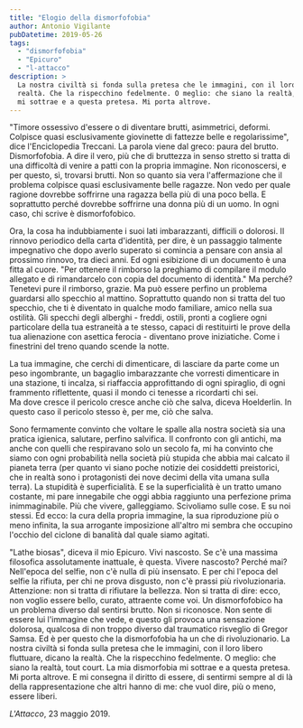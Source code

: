 ```yaml
---
title: "Elogio della dismorfofobia"
author: Antonio Vigilante
pubDatetime: 2019-05-26
tags: 
  - "dismorfofobia"
  - "Epicuro"
  - "l-attacco"
description: >
  La nostra civiltà si fonda sulla pretesa che le immagini, con il loro libero fluttuare, dicano la 
  realtà. Che la rispecchino fedelmente. O meglio: che siano la realtà, tout court. La mia dismorfobia 
  mi sottrae e a questa pretesa. Mi porta altrove.
---
```


"Timore ossessivo d'essere o di diventare brutti, asimmetrici, deformi. Colpisce quasi esclusivamente giovinette di fattezze belle e regolarissime", dice l'Enciclopedia Treccani. La parola viene dal greco: paura del brutto. Dismorfofobia. A dire il vero, più che di bruttezza in senso stretto si tratta di una difficoltà di venire a patti con la propria immagine. Non riconoscersi, e per questo, sì, trovarsi brutti. Non so quanto sia vera l'affermazione che il problema colpisce quasi esclusivamente belle ragazze. Non vedo per quale ragione dovrebbe soffrirne una ragazza bella più di una poco bella. E soprattutto perché dovrebbe soffrirne una donna più di un uomo. In ogni caso, chi scrive è dismorfofobico.  

Ora, la cosa ha indubbiamente i suoi lati imbarazzanti, difficili o dolorosi. Il rinnovo periodico della carta d'identità, per dire, è un passaggio talmente impegnativo che dopo averlo superato si comincia a pensare con ansia al prossimo rinnovo, tra dieci anni. Ed ogni esibizione di un documento è una fitta al cuore. "Per ottenere il rimborso la preghiamo di compilare il modulo allegato e di rimandarcelo con copia del documento di identità." Ma perché? Tenetevi pure il rimborso, grazie. Ma può essere perfino un problema guardarsi allo specchio al mattino. Soprattutto quando non si tratta del tuo specchio, che ti è diventato in qualche modo familiare, amico nella sua ostilità. Gli specchi degli alberghi - freddi, ostili, pronti a cogliere ogni particolare della tua estraneità a te stesso, capaci di restituirti le prove della tua alienazione con asettica ferocia - diventano prove iniziatiche. Come i finestrini del treno quando scende la notte.  
  
La tua immagine, che cerchi di dimenticare, di lasciare da parte come un peso ingombrante, un bagaglio imbarazzante che vorresti dimenticare in una stazione, ti incalza, si riaffaccia approfittando di ogni spiraglio, di ogni frammento riflettente, quasi il mondo ci tenesse a ricordarti chi sei.  
Ma dove cresce il pericolo cresce anche ciò che salva, diceva Hoelderlin. In questo caso il pericolo stesso è, per me, ciò che salva.  

Sono fermamente convinto che voltare le spalle alla nostra società sia una pratica igienica, salutare, perfino salvifica. Il confronto con gli antichi, ma anche con quelli che respiravano solo un secolo fa, mi ha convinto che siamo con ogni probabilità nella società più stupida che abbia mai calcato il pianeta terra (per quanto vi siano poche notizie dei cosiddetti preistorici, che in realtà sono i protagonisti dei nove decimi della vita umana sulla terra). La stupidità è superficialità. E se la superficialità è un tratto umano costante, mi pare innegabile che oggi abbia raggiunto una perfezione prima inimmaginabile. Più che vivere, galleggiamo. Scivoliamo sulle cose. E su noi stessi. Ed ecco: la cura della propria immagine, la sua riproduzione più o meno infinita, la sua arrogante imposizione all'altro mi sembra che occupino l'occhio del ciclone di banalità dal quale siamo agitati.  

"Lathe biosas", diceva il mio Epicuro. Vivi nascosto. Se c'è una massima filosofica assolutamente inattuale, è questa. Vivere nascosto? Perché mai? Nell'epoca del selfie, non c'è nulla di più insensato. E per chi l'epoca del selfie la rifiuta, per chi ne prova disgusto, non c'è prassi più rivoluzionaria. Attenzione: non si tratta di rifiutare la bellezza. Non si tratta di dire: ecco, non voglio essere bello, curato, attraente come voi. Un dismorfofobico ha un problema diverso dal sentirsi brutto. Non si riconosce. Non sente di essere lui l'immagine che vede, e questo gli provoca una sensazione dolorosa, qualcosa di non troppo diverso dal traumatico risveglio di Gregor Samsa. Ed è per questo che la dismorfofobia ha un che di rivoluzionario. La nostra civiltà si fonda sulla pretesa che le immagini, con il loro libero fluttuare, dicano la realtà. Che la rispecchino fedelmente. O meglio: che siano la realtà, tout court. La mia dismorfobia mi sottrae e a questa pretesa. Mi porta altrove. E mi consegna il diritto di essere, di sentirmi sempre al di là della rappresentazione che altri hanno di me: che vuol dire, più o meno, essere liberi.  
  
_L'Attacco_, 23 maggio 2019. 
  


